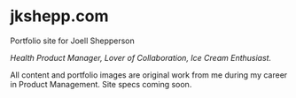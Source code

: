 # jkshepp.com
Portfolio site for Joell Shepperson

_Health Product Manager, Lover of Collaboration, Ice Cream Enthusiast._

All content and portfolio images are original work from me during my career in Product Management. 
Site specs coming soon.




